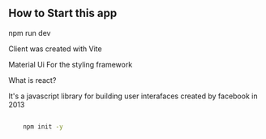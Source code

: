 ## How to Start this app


npm run dev

Client was created with Vite

Material Ui For the styling framework

What is react?

It's a javascript library for building user interafaces created by facebook in 2013


```sh

    npm init -y

```